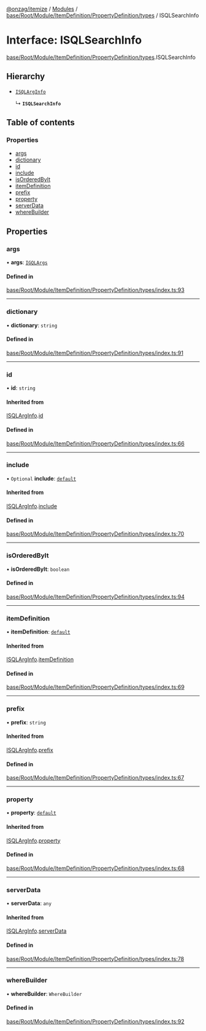 [@onzag/itemize](../README.md) / [Modules](../modules.md) / [base/Root/Module/ItemDefinition/PropertyDefinition/types](../modules/base_Root_Module_ItemDefinition_PropertyDefinition_types.md) / ISQLSearchInfo

# Interface: ISQLSearchInfo

[base/Root/Module/ItemDefinition/PropertyDefinition/types](../modules/base_Root_Module_ItemDefinition_PropertyDefinition_types.md).ISQLSearchInfo

## Hierarchy

- [`ISQLArgInfo`](base_Root_Module_ItemDefinition_PropertyDefinition_types.ISQLArgInfo.md)

  ↳ **`ISQLSearchInfo`**

## Table of contents

### Properties

- [args](base_Root_Module_ItemDefinition_PropertyDefinition_types.ISQLSearchInfo.md#args)
- [dictionary](base_Root_Module_ItemDefinition_PropertyDefinition_types.ISQLSearchInfo.md#dictionary)
- [id](base_Root_Module_ItemDefinition_PropertyDefinition_types.ISQLSearchInfo.md#id)
- [include](base_Root_Module_ItemDefinition_PropertyDefinition_types.ISQLSearchInfo.md#include)
- [isOrderedByIt](base_Root_Module_ItemDefinition_PropertyDefinition_types.ISQLSearchInfo.md#isorderedbyit)
- [itemDefinition](base_Root_Module_ItemDefinition_PropertyDefinition_types.ISQLSearchInfo.md#itemdefinition)
- [prefix](base_Root_Module_ItemDefinition_PropertyDefinition_types.ISQLSearchInfo.md#prefix)
- [property](base_Root_Module_ItemDefinition_PropertyDefinition_types.ISQLSearchInfo.md#property)
- [serverData](base_Root_Module_ItemDefinition_PropertyDefinition_types.ISQLSearchInfo.md#serverdata)
- [whereBuilder](base_Root_Module_ItemDefinition_PropertyDefinition_types.ISQLSearchInfo.md#wherebuilder)

## Properties

### args

• **args**: [`IGQLArgs`](gql_querier.IGQLArgs.md)

#### Defined in

[base/Root/Module/ItemDefinition/PropertyDefinition/types/index.ts:93](https://github.com/onzag/itemize/blob/f2f29986/base/Root/Module/ItemDefinition/PropertyDefinition/types/index.ts#L93)

___

### dictionary

• **dictionary**: `string`

#### Defined in

[base/Root/Module/ItemDefinition/PropertyDefinition/types/index.ts:91](https://github.com/onzag/itemize/blob/f2f29986/base/Root/Module/ItemDefinition/PropertyDefinition/types/index.ts#L91)

___

### id

• **id**: `string`

#### Inherited from

[ISQLArgInfo](base_Root_Module_ItemDefinition_PropertyDefinition_types.ISQLArgInfo.md).[id](base_Root_Module_ItemDefinition_PropertyDefinition_types.ISQLArgInfo.md#id)

#### Defined in

[base/Root/Module/ItemDefinition/PropertyDefinition/types/index.ts:66](https://github.com/onzag/itemize/blob/f2f29986/base/Root/Module/ItemDefinition/PropertyDefinition/types/index.ts#L66)

___

### include

• `Optional` **include**: [`default`](../classes/base_Root_Module_ItemDefinition_Include.default.md)

#### Inherited from

[ISQLArgInfo](base_Root_Module_ItemDefinition_PropertyDefinition_types.ISQLArgInfo.md).[include](base_Root_Module_ItemDefinition_PropertyDefinition_types.ISQLArgInfo.md#include)

#### Defined in

[base/Root/Module/ItemDefinition/PropertyDefinition/types/index.ts:70](https://github.com/onzag/itemize/blob/f2f29986/base/Root/Module/ItemDefinition/PropertyDefinition/types/index.ts#L70)

___

### isOrderedByIt

• **isOrderedByIt**: `boolean`

#### Defined in

[base/Root/Module/ItemDefinition/PropertyDefinition/types/index.ts:94](https://github.com/onzag/itemize/blob/f2f29986/base/Root/Module/ItemDefinition/PropertyDefinition/types/index.ts#L94)

___

### itemDefinition

• **itemDefinition**: [`default`](../classes/base_Root_Module_ItemDefinition.default.md)

#### Inherited from

[ISQLArgInfo](base_Root_Module_ItemDefinition_PropertyDefinition_types.ISQLArgInfo.md).[itemDefinition](base_Root_Module_ItemDefinition_PropertyDefinition_types.ISQLArgInfo.md#itemdefinition)

#### Defined in

[base/Root/Module/ItemDefinition/PropertyDefinition/types/index.ts:69](https://github.com/onzag/itemize/blob/f2f29986/base/Root/Module/ItemDefinition/PropertyDefinition/types/index.ts#L69)

___

### prefix

• **prefix**: `string`

#### Inherited from

[ISQLArgInfo](base_Root_Module_ItemDefinition_PropertyDefinition_types.ISQLArgInfo.md).[prefix](base_Root_Module_ItemDefinition_PropertyDefinition_types.ISQLArgInfo.md#prefix)

#### Defined in

[base/Root/Module/ItemDefinition/PropertyDefinition/types/index.ts:67](https://github.com/onzag/itemize/blob/f2f29986/base/Root/Module/ItemDefinition/PropertyDefinition/types/index.ts#L67)

___

### property

• **property**: [`default`](../classes/base_Root_Module_ItemDefinition_PropertyDefinition.default.md)

#### Inherited from

[ISQLArgInfo](base_Root_Module_ItemDefinition_PropertyDefinition_types.ISQLArgInfo.md).[property](base_Root_Module_ItemDefinition_PropertyDefinition_types.ISQLArgInfo.md#property)

#### Defined in

[base/Root/Module/ItemDefinition/PropertyDefinition/types/index.ts:68](https://github.com/onzag/itemize/blob/f2f29986/base/Root/Module/ItemDefinition/PropertyDefinition/types/index.ts#L68)

___

### serverData

• **serverData**: `any`

#### Inherited from

[ISQLArgInfo](base_Root_Module_ItemDefinition_PropertyDefinition_types.ISQLArgInfo.md).[serverData](base_Root_Module_ItemDefinition_PropertyDefinition_types.ISQLArgInfo.md#serverdata)

#### Defined in

[base/Root/Module/ItemDefinition/PropertyDefinition/types/index.ts:78](https://github.com/onzag/itemize/blob/f2f29986/base/Root/Module/ItemDefinition/PropertyDefinition/types/index.ts#L78)

___

### whereBuilder

• **whereBuilder**: `WhereBuilder`

#### Defined in

[base/Root/Module/ItemDefinition/PropertyDefinition/types/index.ts:92](https://github.com/onzag/itemize/blob/f2f29986/base/Root/Module/ItemDefinition/PropertyDefinition/types/index.ts#L92)
